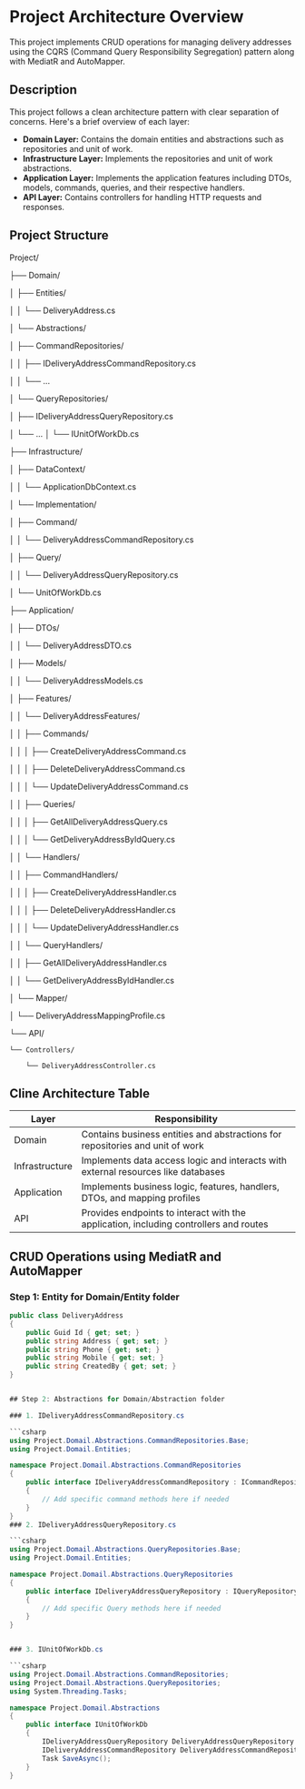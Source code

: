 # Project Architecture Overview

This project implements CRUD operations for managing delivery addresses using the CQRS (Command Query Responsibility Segregation) pattern along with MediatR and AutoMapper.

## Description

This project follows a clean architecture pattern with clear separation of concerns. Here's a brief overview of each layer:

- **Domain Layer:** Contains the domain entities and abstractions such as repositories and unit of work.
- **Infrastructure Layer:** Implements the repositories and unit of work abstractions.
- **Application Layer:** Implements the application features including DTOs, models, commands, queries, and their respective handlers.
- **API Layer:** Contains controllers for handling HTTP requests and responses.



## Project Structure

Project/

├── Domain/

│   ├── Entities/

│   │   └── DeliveryAddress.cs

│   └── Abstractions/

│       ├── CommandRepositories/

│       │   ├── IDeliveryAddressCommandRepository.cs

│       │   └── ...

│       └── QueryRepositories/

│           ├── IDeliveryAddressQueryRepository.cs

│           └── ...
│   └── IUnitOfWorkDb.cs

├── Infrastructure/

│   ├── DataContext/

│   │   └── ApplicationDbContext.cs

│   └── Implementation/

│       ├── Command/

│       │   └── DeliveryAddressCommandRepository.cs

│       ├── Query/

│       │   └── DeliveryAddressQueryRepository.cs

│       └── UnitOfWorkDb.cs

├── Application/

│   ├── DTOs/

│   │   └── DeliveryAddressDTO.cs

│   ├── Models/

│   │   └── DeliveryAddressModels.cs

│   ├── Features/

│   │   └── DeliveryAddressFeatures/

│   │       ├── Commands/

│   │       │   ├── CreateDeliveryAddressCommand.cs

│   │       │   ├── DeleteDeliveryAddressCommand.cs

│   │       │   └── UpdateDeliveryAddressCommand.cs

│   │       ├── Queries/

│   │       │   ├── GetAllDeliveryAddressQuery.cs

│   │       │   └── GetDeliveryAddressByIdQuery.cs

│   │       └── Handlers/

│   │           ├── CommandHandlers/

│   │           │   ├── CreateDeliveryAddressHandler.cs

│   │           │   ├── DeleteDeliveryAddressHandler.cs

│   │           │   └── UpdateDeliveryAddressHandler.cs

│   │           └── QueryHandlers/

│   │               ├── GetAllDeliveryAddressHandler.cs

│   │               └── GetDeliveryAddressByIdHandler.cs

│   └── Mapper/

│       └── DeliveryAddressMappingProfile.cs

└── API/

    └── Controllers/

        └── DeliveryAddressController.cs


## Cline Architecture Table

| Layer         | Responsibility                                                                           |
|---------------|------------------------------------------------------------------------------------------|
| Domain        | Contains business entities and abstractions for repositories and unit of work            |
| Infrastructure| Implements data access logic and interacts with external resources like databases         |
| Application   | Implements business logic, features, handlers, DTOs, and mapping profiles                 |
| API           | Provides endpoints to interact with the application, including controllers and routes     |


## CRUD Operations using MediatR and AutoMapper

### Step 1: Entity for Domain/Entity folder

```csharp
public class DeliveryAddress
{
    public Guid Id { get; set; }
    public string Address { get; set; }
    public string Phone { get; set; }
    public string Mobile { get; set; }
    public string CreatedBy { get; set; }
}


## Step 2: Abstractions for Domain/Abstraction folder

### 1. IDeliveryAddressCommandRepository.cs

```csharp
using Project.Domail.Abstractions.CommandRepositories.Base;
using Project.Domail.Entities;

namespace Project.Domail.Abstractions.CommandRepositories
{
    public interface IDeliveryAddressCommandRepository : ICommandRepository<DeliveryAddress>
    {
        // Add specific command methods here if needed
    }
}
### 2. IDeliveryAddressQueryRepository.cs

```csharp
using Project.Domail.Abstractions.QueryRepositories.Base;
using Project.Domail.Entities;

namespace Project.Domail.Abstractions.QueryRepositories
{
    public interface IDeliveryAddressQueryRepository : IQueryRepository<DeliveryAddress>
    {
        // Add specific Query methods here if needed
    }
}


### 3. IUnitOfWorkDb.cs

```csharp
using Project.Domail.Abstractions.CommandRepositories;
using Project.Domail.Abstractions.QueryRepositories;
using System.Threading.Tasks;

namespace Project.Domail.Abstractions
{
    public interface IUnitOfWorkDb
    {
        IDeliveryAddressQueryRepository DeliveryAddressQueryRepository { get; }
        IDeliveryAddressCommandRepository DeliveryAddressCommandRepository { get; }
        Task SaveAsync();
    }
}

